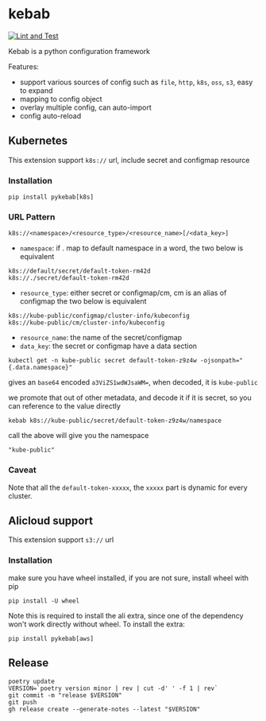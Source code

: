 # kebab
[![Lint and Test](https://github.com/leonmax/kebab/actions/workflows/build-test.yml/badge.svg)](https://github.com/leonmax/kebab/actions/workflows/build-test.yml)

Kebab is a python configuration framework

Features:
- support various sources of config such as `file`, `http`, `k8s`, `oss`, `s3`, easy to expand
- mapping to config object
- overlay multiple config, can auto-import
- config auto-reload


## Kubernetes
This extension support `k8s://` url, include secret and configmap resource

### Installation
```shell script
pip install pykebab[k8s]
```
### URL Pattern
```
k8s://<namespace>/<resource_type>/<resource_name>[/<data_key>]
```
- `namespace`: if . map to default namespace
in a word, the two below is equivalent
```
k8s://default/secret/default-token-rm42d
k8s://./secret/default-token-rm42d
```
- `resource_type`: either secret or configmap/cm, cm is an alias of configmap
the two below is equivalent
```
k8s://kube-public/configmap/cluster-info/kubeconfig
k8s://kube-public/cm/cluster-info/kubeconfig
```
- `resource_name`: the name of the secret/configmap
- `data_key`: the secret or configmap have a data section
```shell script
kubectl get -n kube-public secret default-token-z9z4w -ojsonpath="{.data.namespace}"
```
gives an `base64` encoded `a3ViZS1wdWJsaWM=`, when decoded, it is `kube-public`

we promote that out of other metadata, and decode it if it is secret,
so you can reference to the value directly
```shell script
kebab k8s://kube-public/secret/default-token-z9z4w/namespace
```
call the above will give you the namespace
```
"kube-public"
```

### Caveat
Note that all the `default-token-xxxxx`, the `xxxxx` part is dynamic for every cluster.


## Alicloud support
This extension support `s3://` url
### Installation
make sure you have wheel installed, if you are not sure, install wheel with pip
```shell script
pip install -U wheel
```
Note this is required to install the ali extra, since one of the dependency won't work directly without wheel.
To install the extra:
```shell script
pip install pykebab[aws]
```

## Release
```
poetry update
VERSION=`poetry version minor | rev | cut -d' ' -f 1 | rev`
git commit -m "release $VERSION"
git push
gh release create --generate-notes --latest "$VERSION"
```
